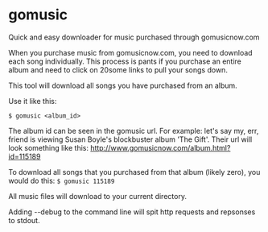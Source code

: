 gomusic
=======

Quick and easy downloader for music purchased through gomusicnow.com

When you purchase music from gomusicnow.com, you need to download each song
individually. This process is pants if you purchase an entire album and
need to click on 20some links to pull your songs down.

This tool will download all songs you have purchased from an album.

Use it like this:

```$ gomusic <album_id>```

The album id can be seen in the gomusic url.
For example: let's say my, err, friend is viewing Susan Boyle's
blockbuster album 'The Gift'.  Their url will look something like this:
http://www.gomusicnow.com/album.html?id=115189

To download all songs that you purchased from that album (likely zero), you
would do this:
```$ gomusic 115189```

All music files will download to your current directory.

Adding --debug to the command line will spit http requests and repsonses to
stdout.
